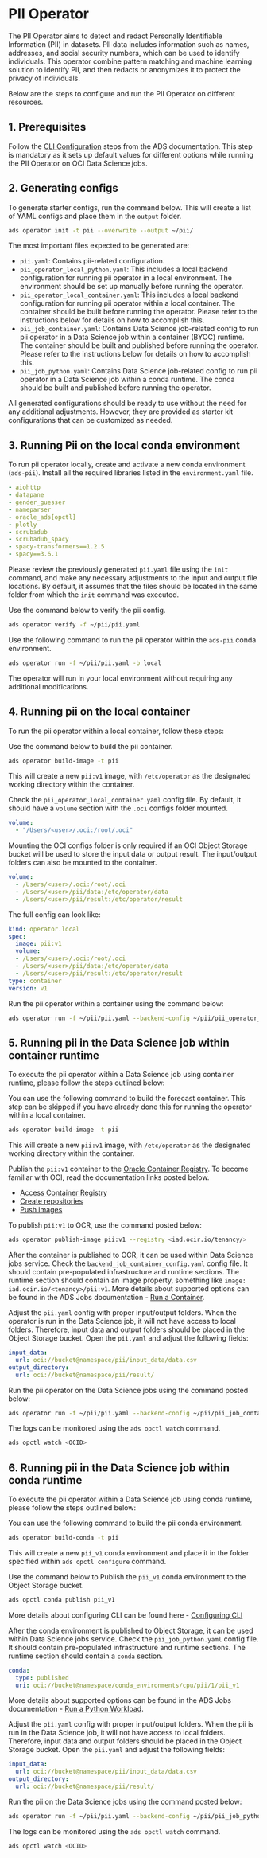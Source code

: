 # PII Operator


The PII Operator aims to detect and redact Personally Identifiable Information (PII) in datasets. PII data includes information such as names, addresses, and social security numbers, which can be used to identify individuals. This operator combine pattern matching and machine learning solution to identify PII, and then redacts or anonymizes it to protect the privacy of individuals.

Below are the steps to configure and run the PII Operator on different resources.

## 1. Prerequisites

Follow the [CLI Configuration](https://accelerated-data-science.readthedocs.io/en/latest/user_guide/cli/opctl/configure.html) steps from the ADS documentation. This step is mandatory as it sets up default values for different options while running the PII Operator on OCI Data Science jobs.

## 2. Generating configs

To generate starter configs, run the command below. This will create a list of YAML configs and place them in the `output` folder.

```bash
ads operator init -t pii --overwrite --output ~/pii/
```

The most important files expected to be generated are:

- `pii.yaml`: Contains pii-related configuration.
- `pii_operator_local_python.yaml`: This includes a local backend configuration for running pii operator in a local environment. The environment should be set up manually before running the operator.
- `pii_operator_local_container.yaml`: This includes a local backend configuration for running pii operator within a local container. The container should be built before running the operator. Please refer to the instructions below for details on how to accomplish this.
- `pii_job_container.yaml`: Contains Data Science job-related config to run pii operator in a Data Science job within a container (BYOC) runtime. The container should be built and published before running the operator. Please refer to the instructions below for details on how to accomplish this.
- `pii_job_python.yaml`: Contains Data Science job-related config to run pii operator in a Data Science job within a conda runtime. The conda should be built and published before running the operator.

All generated configurations should be ready to use without the need for any additional adjustments. However, they are provided as starter kit configurations that can be customized as needed.

## 3. Running Pii on the local conda environment

To run pii operator locally, create and activate a new conda environment (`ads-pii`). Install all the required libraries listed in the `environment.yaml` file.

```yaml
- aiohttp
- datapane
- gender_guesser
- nameparser
- oracle_ads[opctl]
- plotly
- scrubadub
- scrubadub_spacy
- spacy-transformers==1.2.5
- spacy==3.6.1
```

Please review the previously generated `pii.yaml` file using the `init` command, and make any necessary adjustments to the input and output file locations. By default, it assumes that the files should be located in the same folder from which the `init` command was executed.

Use the command below to verify the pii config.

```bash
ads operator verify -f ~/pii/pii.yaml
```

Use the following command to run the pii operator within the `ads-pii` conda environment.

```bash
ads operator run -f ~/pii/pii.yaml -b local
```

The operator will run in your local environment without requiring any additional modifications.

## 4. Running pii on the local container

To run the pii operator within a local container, follow these steps:

Use the command below to build the pii container.

```bash
ads operator build-image -t pii
```

This will create a new `pii:v1` image, with `/etc/operator` as the designated working directory within the container.


Check the `pii_operator_local_container.yaml` config file. By default, it should have a `volume` section with the `.oci` configs folder mounted.

```yaml
volume:
  - "/Users/<user>/.oci:/root/.oci"
```

Mounting the OCI configs folder is only required if an OCI Object Storage bucket will be used to store the input data or output result. The input/output folders can also be mounted to the container.

```yaml
volume:
  - /Users/<user>/.oci:/root/.oci
  - /Users/<user>/pii/data:/etc/operator/data
  - /Users/<user>/pii/result:/etc/operator/result
```

The full config can look like:
```yaml
kind: operator.local
spec:
  image: pii:v1
  volume:
  - /Users/<user>/.oci:/root/.oci
  - /Users/<user>/pii/data:/etc/operator/data
  - /Users/<user>/pii/result:/etc/operator/result
type: container
version: v1
```

Run the pii operator within a container using the command below:

```bash
ads operator run -f ~/pii/pii.yaml --backend-config ~/pii/pii_operator_local_container.yaml
```

## 5. Running pii in the Data Science job within container runtime

To execute the pii operator within a Data Science job using container runtime, please follow the steps outlined below:

You can use the following command to build the forecast container. This step can be skipped if you have already done this for running the operator within a local container.

```bash
ads operator build-image -t pii
```

This will create a new `pii:v1` image, with `/etc/operator` as the designated working directory within the container.

Publish the `pii:v1` container to the [Oracle Container Registry](https://docs.public.oneportal.content.oci.oraclecloud.com/en-us/iaas/Content/Registry/home.htm). To become familiar with OCI, read the documentation links posted below.

- [Access Container Registry](https://docs.public.oneportal.content.oci.oraclecloud.com/en-us/iaas/Content/Registry/Concepts/registryoverview.htm#access)
- [Create repositories](https://docs.public.oneportal.content.oci.oraclecloud.com/en-us/iaas/Content/Registry/Tasks/registrycreatingarepository.htm#top)
- [Push images](https://docs.public.oneportal.content.oci.oraclecloud.com/en-us/iaas/Content/Registry/Tasks/registrypushingimagesusingthedockercli.htm#Pushing_Images_Using_the_Docker_CLI)

To publish `pii:v1` to OCR, use the command posted below:

```bash
ads operator publish-image pii:v1 --registry <iad.ocir.io/tenancy/>
```

After the container is published to OCR, it can be used within Data Science jobs service. Check the `backend_job_container_config.yaml` config file. It should contain pre-populated infrastructure and runtime sections. The runtime section should contain an image property, something like `image: iad.ocir.io/<tenancy>/pii:v1`. More details about supported options can be found in the ADS Jobs documentation - [Run a Container](https://accelerated-data-science.readthedocs.io/en/latest/user_guide/jobs/run_container.html).

Adjust the `pii.yaml` config with proper input/output folders. When the operator is run in the Data Science job, it will not have access to local folders. Therefore, input data and output folders should be placed in the Object Storage bucket. Open the `pii.yaml` and adjust the following fields:

```yaml
input_data:
  url: oci://bucket@namespace/pii/input_data/data.csv
output_directory:
  url: oci://bucket@namespace/pii/result/
```

Run the pii operator on the Data Science jobs using the command posted below:

```bash
ads operator run -f ~/pii/pii.yaml --backend-config ~/pii/pii_job_container.yaml
```

The logs can be monitored using the `ads opctl watch` command.

```bash
ads opctl watch <OCID>
```


## 6. Running pii in the Data Science job within conda runtime

To execute the pii operator within a Data Science job using conda runtime, please follow the steps outlined below:

You can use the following command to build the pii conda environment.

```bash
ads operator build-conda -t pii
```

This will create a new `pii_v1` conda environment and place it in the folder specified within `ads opctl configure` command.

Use the command below to Publish the `pii_v1` conda environment to the Object Storage bucket.

```bash
ads opctl conda publish pii_v1
```
More details about configuring CLI can be found here - [Configuring CLI](https://accelerated-data-science.readthedocs.io/en/latest/user_guide/cli/opctl/configure.html)


After the conda environment is published to Object Storage, it can be used within Data Science jobs service. Check the `pii_job_python.yaml` config file. It should contain pre-populated infrastructure and runtime sections. The runtime section should contain a `conda` section.

```yaml
conda:
  type: published
  uri: oci://bucket@namespace/conda_environments/cpu/pii/1/pii_v1
```

More details about supported options can be found in the ADS Jobs documentation - [Run a Python Workload](https://accelerated-data-science.readthedocs.io/en/latest/user_guide/jobs/run_python.html).

Adjust the `pii.yaml` config with proper input/output folders. When the pii is run in the Data Science job, it will not have access to local folders. Therefore, input data and output folders should be placed in the Object Storage bucket. Open the `pii.yaml` and adjust the following fields:

```yaml
input_data:
  url: oci://bucket@namespace/pii/input_data/data.csv
output_directory:
  url: oci://bucket@namespace/pii/result/
```

Run the pii on the Data Science jobs using the command posted below:

```bash
ads operator run -f ~/pii/pii.yaml --backend-config ~/pii/pii_job_python.yaml
```

The logs can be monitored using the `ads opctl watch` command.

```bash
ads opctl watch <OCID>
```
